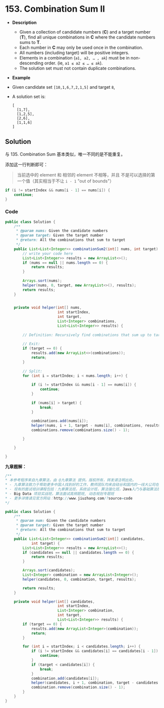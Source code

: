 # 153. Combination Sum II

- **Description**
    - Given a collection of candidate numbers (**C**) and a target number (**T**), find all unique combinations in **C** where the candidate numbers sums to **T**.
    - Each number in **C** may only be used once in the combination.
    - All numbers (including target) will be positive integers.
    - Elements in a combination (`a1, a2, … , ak`) must be in non-descending order. (ie, `a1 ≤ a2 ≤ … ≤ ak`).
    - The solution set must not contain duplicate combinations. 
- **Example**
- Given candidate set `[10,1,6,7,2,1,5]` and target `8`,
- A solution set is:

    ```
    [
      [1,7],
      [1,2,5],
      [2,6],
      [1,1,6]
    ]
    ```




## Solution

与 135. Combination Sum 基本类似，唯一不同的是不能重复。

添加这一行判断即可：  
> 当前选中的 element 和 相邻的 element 不相等，并且 不是可以选择的第一个值（其实相当于不让 `i - 1` "out of bounds"）

```java
if (i != startIndex && nums[i - 1] == nums[i]) {
    continue;
}
```


### Code

```java
public class Solution {
    /**
     * @param nums: Given the candidate numbers
     * @param target: Given the target number
     * @return: All the combinations that sum to target
     */
    public List<List<Integer>> combinationSum2(int[] nums, int target) {
        // write your code here
        List<List<Integer>> results = new ArrayList<>();
        if (nums == null || nums.length == 0) {
            return results;
        }
        
        Arrays.sort(nums);
        helper(nums, 0, target, new ArrayList<>(), results);
        return results;
    }

    
    private void helper(int[] nums,
                        int startIndex,
                        int target,
                        List<Integer> combinations,
                        List<List<Integer>> results) {
        
        // Definition: Recursively find combinations that sum up to target
        
        // Exit:
        if (target == 0) {
            results.add(new ArrayList<>(combinations));
            return;
        }
        
        // Split:
        for (int i = startIndex; i < nums.length; i++) {
            
            if (i != startIndex && nums[i - 1] == nums[i]) {
                continue;
            }
            
            if (nums[i] > target) {
                break;
            }
            
            combinations.add(nums[i]);                                     // add element
            helper(nums, i + 1, target - nums[i], combinations, results);  // 从当前位置的下一个位置开始，与 subsets 类似，但与 permutations 不同，因为不是要去除所有的 element，而是要求 `combination.sum() == target`
            combinations.remove(combinations.size() - 1);                  // remove element，算法继续执行

        }

    }

}
```


**九章题解：**

```java
/**
* 本参考程序来自九章算法，由 @九章算法 提供。版权所有，转发请注明出处。
* - 九章算法致力于帮助更多中国人找到好的工作，教师团队均来自硅谷和国内的一线大公司在职工程师。
* - 现有的面试培训课程包括：九章算法班，系统设计班，算法强化班，Java入门与基础算法班，Android 项目实战班，
* - Big Data 项目实战班，算法面试高频题班, 动态规划专题班
* - 更多详情请见官方网站：http://www.jiuzhang.com/?source=code
*/ 

public class Solution {
    /**
     * @param num: Given the candidate numbers
     * @param target: Given the target number
     * @return: All the combinations that sum to target
     */
    public List<List<Integer>> combinationSum2(int[] candidates,
            int target) {
        List<List<Integer>> results = new ArrayList<>();
        if (candidates == null || candidates.length == 0) {
            return results;
        }

        Arrays.sort(candidates);
        List<Integer> combination = new ArrayList<Integer>();
        helper(candidates, 0, combination, target, results);

        return results;
    }

    private void helper(int[] candidates,
                        int startIndex,
                        List<Integer> combination,
                        int target,
                        List<List<Integer>> results) {
        if (target == 0) {
            results.add(new ArrayList<Integer>(combination));
            return;
        }

        for (int i = startIndex; i < candidates.length; i++) {
            if (i != startIndex && candidates[i] == candidates[i - 1]) {
                continue;
            }
            if (target < candidates[i]) {
                break;
            }
            combination.add(candidates[i]);
            helper(candidates, i + 1, combination, target - candidates[i], results);
            combination.remove(combination.size() - 1);
        }
    }
}
```